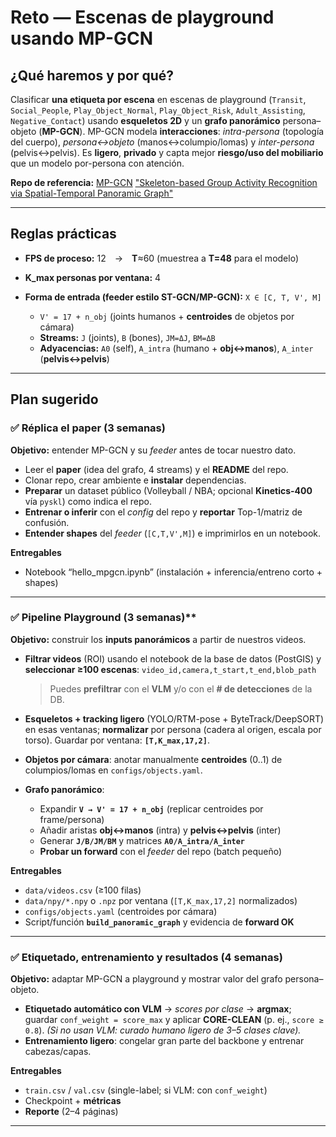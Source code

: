 # Reto — Escenas de playground usando **MP-GCN** 

## ¿Qué haremos y por qué?

Clasificar **una etiqueta por escena** en escenas de playground (`Transit`, `Social_People`, `Play_Object_Normal`, `Play_Object_Risk`, `Adult_Assisting`, `Negative_Contact`) usando **esqueletos 2D** y un **grafo panorámico** persona–objeto (**MP-GCN**).
MP-GCN modela **interacciones**: *intra-persona* (topología del cuerpo), *persona↔objeto* (manos↔columpio/lomas) y *inter-persona* (pelvis↔pelvis). Es **ligero**, **privado** y capta mejor **riesgo/uso del mobiliario** que un modelo por-persona con atención.

**Repo de referencia:** [MP-GCN](https://github.com/mgiant/MP-GCN) ["Skeleton-based Group Activity Recognition via Spatial-Temporal Panoramic Graph"](https://link.springer.com/chapter/10.1007/978-3-031-73202-7_15)

---

## Reglas prácticas 

* **FPS de proceso:** 12 → **T**≈60 (muestrea a **T=48** para el modelo)
* **K\_max personas por ventana:** 4
* **Forma de entrada (feeder estilo ST-GCN/MP-GCN):** `X ∈ [C, T, V', M]`

  * `V' = 17 + n_obj` (joints humanos + **centroides** de objetos por cámara)
  * **Streams:** `J` (joints), `B` (bones), `JM=ΔJ`, `BM=ΔB`
  * **Adyacencias:** `A0` (self), `A_intra` (humano + **obj↔manos**), `A_inter` (**pelvis↔pelvis**)

---

## Plan sugerido

### ✅ **Réplica el paper (3 semanas)**

**Objetivo:** entender MP-GCN y su *feeder* antes de tocar nuestro dato.

* Leer el **paper** (idea del grafo, 4 streams) y el **README** del repo.
* Clonar repo, crear ambiente e **instalar** dependencias.
* **Preparar** un dataset público (Volleyball / NBA; opcional **Kinetics-400** vía `pyskl`) como indica el repo.
* **Entrenar o inferir** con el *config* del repo y **reportar** Top-1/matriz de confusión.
* **Entender shapes** del *feeder* (`[C,T,V',M]`) e imprimirlos en un notebook.

**Entregables**

* Notebook “hello\_mpgcn.ipynb” (instalación + inferencia/entreno corto + shapes)

---

### ✅ Pipeline Playground (3 semanas)**

**Objetivo:** construir los **inputs panorámicos** a partir de nuestros videos.

* **Filtrar videos** (ROI) usando el notebook de la base de datos (PostGIS) y **seleccionar ≥100 escenas**:
  `video_id,camera,t_start,t_end,blob_path`

  > Puedes **prefiltrar** con el **VLM** y/o con el **# de detecciones** de la DB.
* **Esqueletos + tracking ligero** (YOLO/RTM-pose + ByteTrack/DeepSORT) en esas ventanas; **normalizar** por persona (cadera al origen, escala por torso).
  Guardar por ventana: **`[T,K_max,17,2]`**.
* **Objetos por cámara**: anotar manualmente **centroides** (0..1) de columpios/lomas en `configs/objects.yaml`.
* **Grafo panorámico**:

  * Expandir **`V → V' = 17 + n_obj`** (replicar centroides por frame/persona)
  * Añadir aristas **obj↔manos** (intra) y **pelvis↔pelvis** (inter)
  * Generar **`J/B/JM/BM`** y matrices **`A0/A_intra/A_inter`**
  * **Probar un forward** con el *feeder* del repo (batch pequeño)

**Entregables**

* `data/videos.csv` (≥100 filas)
* `data/npy/*.npy` o `.npz` por ventana (`[T,K_max,17,2]` normalizados)
* `configs/objects.yaml` (centroides por cámara)
* Script/función **`build_panoramic_graph`** y evidencia de **forward OK**

---

### ✅ **Etiquetado, entrenamiento y resultados (4 semanas)**

**Objetivo:** adaptar MP-GCN a playground y mostrar valor del grafo persona–objeto.

* **Etiquetado automático con VLM** → *scores por clase* → **argmax**; guardar `conf_weight = score_max` y aplicar **CORE-CLEAN** (p. ej., `score ≥ 0.8`).
  *(Si no usan VLM: curado humano ligero de 3–5 clases clave).*
* **Entrenamiento ligero**: congelar gran parte del backbone y entrenar cabezas/capas.


**Entregables**

* `train.csv` / `val.csv` (single-label; si VLM: con `conf_weight`)
* Checkpoint + **métricas**
* **Reporte** (2–4 páginas)

---



